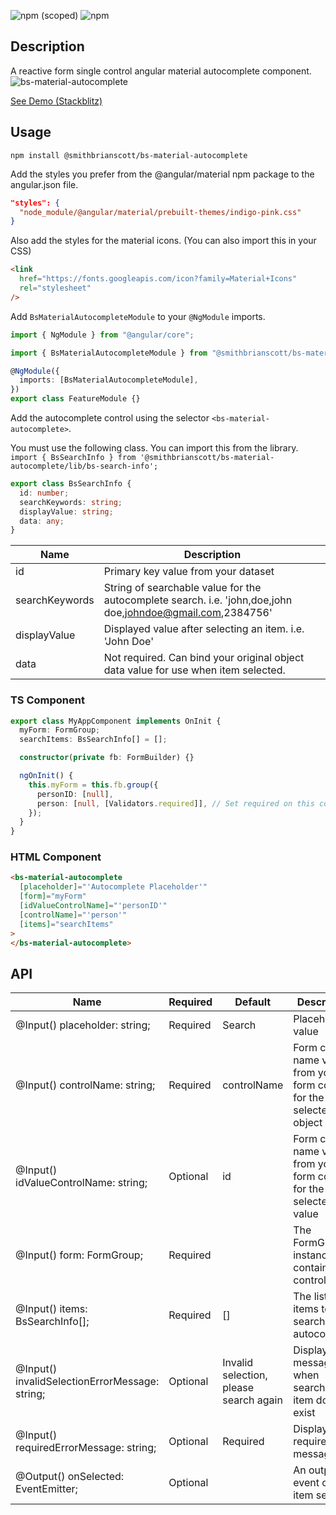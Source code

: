 ![npm (scoped)](https://img.shields.io/npm/v/@smithbrianscott/bs-material-autocomplete?style=plastic)
![npm](https://img.shields.io/npm/dw/@smithbrianscott/bs-material-autocomplete?style=plastic)

## Description

A reactive form single control angular material autocomplete component.
![bs-material-autocomplete](https://user-images.githubusercontent.com/19986009/126011568-caaa5b74-e46f-46b5-b56c-5fbdc2f1cf97.gif)

[See Demo (Stackblitz)](https://stackblitz.com/edit/bs-angular-material-autocomplete?file=src%2Fapp%2Fapp.component.ts)

## Usage

```
npm install @smithbrianscott/bs-material-autocomplete
```

Add the styles you prefer from the @angular/material npm package to the angular.json file.

```json
"styles": {
  "node_module/@angular/material/prebuilt-themes/indigo-pink.css"
}
```

Also add the styles for the material icons. (You can also import this in your CSS)

```html
<link
  href="https://fonts.googleapis.com/icon?family=Material+Icons"
  rel="stylesheet"
/>
```

Add `BsMaterialAutocompleteModule` to your `@NgModule` imports.

```typescript
import { NgModule } from "@angular/core";

import { BsMaterialAutocompleteModule } from "@smithbrianscott/bs-material-autocomplete";

@NgModule({
  imports: [BsMaterialAutocompleteModule],
})
export class FeatureModule {}
```

Add the autocomplete control using the selector `<bs-material-autocomplete>`.

You must use the following class. You can import this from the library. <br>`import { BsSearchInfo } from '@smithbrianscott/bs-material-autocomplete/lib/bs-search-info';`

```typescript
export class BsSearchInfo {
  id: number;
  searchKeywords: string;
  displayValue: string;
  data: any;
}
```

| Name           | Description                                                                                                |
| -------------- | ---------------------------------------------------------------------------------------------------------- |
| id             | Primary key value from your dataset                                                                        |
| searchKeywords | String of searchable value for the autocomplete search. i.e. 'john,doe,john doe,johndoe@gmail.com,2384756' |
| displayValue   | Displayed value after selecting an item. i.e. 'John Doe'                                                   |
| data           | Not required. Can bind your original object data value for use when item selected.                         |

### TS Component

```typescript
export class MyAppComponent implements OnInit {
  myForm: FormGroup;
  searchItems: BsSearchInfo[] = [];

  constructor(private fb: FormBuilder) {}

  ngOnInit() {
    this.myForm = this.fb.group({
      personID: [null],
      person: [null, [Validators.required]], // Set required on this control if required
    });
  }
}
```

### HTML Component

```html
<bs-material-autocomplete
  [placeholder]="'Autocomplete Placeholder'"
  [form]="myForm"
  [idValueControlName]="'personID'"
  [controlName]="'person'"
  [items]="searchItems"
>
</bs-material-autocomplete>
```

## API

| Name                                              | Required | Default                                | Description                                                              |
| ------------------------------------------------- | -------- | -------------------------------------- | ------------------------------------------------------------------------ |
| @Input() placeholder: string;                     | Required | Search                                 | Placeholder value                                                        |
| @Input() controlName: string;                     | Required | controlName                            | Form control name value from your form control for the selected object   |
| @Input() idValueControlName: string;              | Optional | id                                     | Form control name value from your form control for the selected ID value |
| @Input() form: FormGroup;                         | Required |                                        | The FormGroup instance that contains the controlName                     |
| @Input() items: BsSearchInfo[];                   | Required | []                                     | The list of items to search using autocomplete                           |
| @Input() invalidSelectionErrorMessage: string;    | Optional | Invalid selection, please search again | Displayed message when searched item does not exist                      |
| @Input() requiredErrorMessage: string;            | Optional | Required                               | Displayed required message                                               |
| @Output() onSelected: EventEmitter<BsSearchInfo>; | Optional |                                        | An output event of the item selected                                     |
